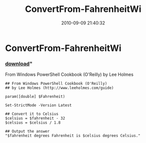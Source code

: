 ﻿---
pid:            2136
parent:         0
children:       
poster:         Lee Holmes
title:          ConvertFrom-FahrenheitWi
date:           2010-09-09 21:40:32
format:         posh
---

# ConvertFrom-FahrenheitWi

### [download](2136.ps1)"

From Windows PowerShell Cookbook (O'Reilly) by Lee Holmes

```posh
## From Windows PowerShell Cookbook (O'Reilly)
## by Lee Holmes (http://www.leeholmes.com/guide)

param([double] $Fahrenheit)

Set-StrictMode -Version Latest

## Convert it to Celsius
$celsius = $fahrenheit - 32
$celsius = $celsius / 1.8

## Output the answer
"$fahrenheit degrees Fahrenheit is $celsius degrees Celsius."
```
